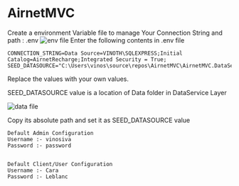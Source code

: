# AirnetMVC


Create a environment Variable file to manage Your Connection String and path :
.env
![env file](https://user-images.githubusercontent.com/50076113/175870030-42c67b23-dea1-4bca-9bd6-a58e8b62fe81.jpeg)
Enter the following contents in .env file
```
CONNECTION_STRING=Data Source=VINOTH\SQLEXPRESS;Initial Catalog=AirnetRecharge;Integrated Security = True;
SEED_DATASOURCE="C:\Users\vinos\source\repos\AirnetMVC\AirnetMVC.DataService\Data\"
```
Replace the values with your own values.

SEED_DATASOURCE value is a location of Data folder in DataService Layer

![data file](https://user-images.githubusercontent.com/50076113/175870368-6f7e57d4-7454-4937-a0ce-d41093aebfae.jpeg)

Copy its absolute path and set it as SEED_DATASOURCE value


```
Default Admin Configuration
Username :- vinosiva
Password :- password


Default Client/User Configuration
Username :- Cara
Password :- Leblanc
```
